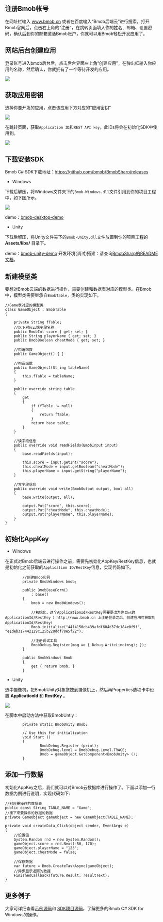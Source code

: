## 注册Bmob帐号

在网址栏输入 www.bmob.cn 或者在百度输入“Bmob后端云”进行搜索，打开Bmob官网后，点击右上角的“注册”，在跳转页面填入你的姓名、邮箱、设置密码，确认后到你的邮箱激活Bmob账户，你就可以用Bmob轻松开发应用了。

## 网站后台创建应用

登录账号进入bmob后台后，点击后台界面左上角“创建应用”，在弹出框输入你应用的名称，然后确认，你就拥有了一个等待开发的应用。

![](image/rumen_zhuce.png)

## 获取应用密钥

选择你要开发的应用，点击该应用下方对应的“应用密钥”

![](image/rumen_miyue_1.png)

在跳转页面，获取`Application ID`和`REST API key`，此IDs将会在初始化SDK中使用到。

![](image/rumen_miyue_2.png)

## 下载安装SDK

Bmob C# SDK下载地址：<https://github.com/bmob/BmobSharp/releases>

* Windows

下载后解压，将Windows文件夹下的`Bmob-Windows.dll`文件引用到你的项目工程中，如下图所示。

![](image/dll.png)

demo：[bmob-desktop-demo](https://github.com/bmob/bmob-demo-csharp/tree/master/examples/bmob-desktop-demo)

* Unity

下载后解压，将Unity文件夹下的`Bmob-Unity.dll`文件放置到你的项目工程的 **Assets/libs/** 目录下。

demo：[bmob-unity-demo](https://github.com/bmob/bmob-demo-csharp/tree/master/examples/bmob-unity-demo)
开发环境(调试)搭建：请查询[BmobSharp的README文档](https://github.com/bmob/BmobSharp#开发环境搭建)。

## 新建模型类

要想对Bmob云端的数据进行操作，需要创建和数据表对应的模型类。在Bmob中，模型类需要继承自`BmobTable`，类的实现如下。

```
//Game表对应的模型类
class GameObject : BmobTable
{

	private String fTable;
	//以下对应云端字段名称
	public BmobInt score { get; set; }
	public String playerName { get; set; }
	public BmobBoolean cheatMode { get; set; }

	//构造函数
	public GameObject() { }

	//构造函数
	public GameObject(String tableName)
	{
		this.fTable = tableName;
	}

	public override string table
	{
		get
		{
			if (fTable != null)
			{
				return fTable;
			}
			return base.table;
		}
	}

	//读字段信息
	public override void readFields(BmobInput input)
	{
		base.readFields(input);

		this.score = input.getInt("score");
		this.cheatMode = input.getBoolean("cheatMode");
		this.playerName = input.getString("playerName");
	}

	//写字段信息
	public override void write(BmobOutput output, bool all)
	{
		base.write(output, all);

		output.Put("score", this.score);
		output.Put("cheatMode", this.cheatMode);
		output.Put("playerName", this.playerName);
	}
}
```

## 初始化AppKey

* Windows

在正式对Bmob后端云进行操作之前，需要先初始化AppKey/RestKey信息，也就是初始化之前获取的`Application ID/RestKey`信息，实现代码如下。

```
        //创建Bmob实例
        private BmobWindows bmob;

        public BmobBaseForm()
            : base()
        {
            bmob = new BmobWindows();

            //初始化，这个ApplicationId/RestKey需要更改为你自己的ApplicationId/RestKey（ http://www.bmob.cn 上注册登录之后，创建应用可获取到ApplicationId/RestKey）
            Bmob.initialize("4414150cb439afdf684d37dc184e0f9f", "e1deb317442129c125b228ddf78e5f22");
            
            //注册调试工具
            BmobDebug.Register(msg => { Debug.WriteLine(msg); });
        }

        public BmobWindows Bmob
        {
            get { return bmob; }
        }
```

* Unity

选中摄像机，把BmobUnity对象拖拽到摄像机上，然后再Properties选项卡中设置 **ApplicationId** 和 **RestKey** 。

![](image/unity.png)

在脚本中启动方法中获取BmobUntiy：

```
		private static BmobUnity Bmob;

		// Use this for initialization
		void Start ()
		{
				BmobDebug.Register (print);
				BmobDebug.level = BmobDebug.Level.TRACE;
				Bmob = gameObject.GetComponent<BmobUnity> ();
		}
```

## 添加一行数据

初始化AppKey之后，我们就可以对Bmob云数据库进行操作了。下面以添加一行数据为例进行说明，实现代码如下:

```
//对应要操作的数据表
public const String TABLE_NAME = "Game";
//接下来要操作的数据的数据
private GameObject gameObject = new GameObject(TABLE_NAME);

private void createData_Click(object sender, EventArgs e)
{
	//设置值    
    System.Random rnd = new System.Random();
    gameObject.score = rnd.Next(-50, 170);
    gameObject.playerName = "123";
    gameObject.cheatMode = false;

    //保存数据
    var future = Bmob.CreateTaskAsync(gameObject);
	//异步显示返回的数据
    FinishedCallback(future.Result, resultText);
}
```

## 更多例子

大家可详细查看[示例源码](https://github.com/bmob/bmob-demo-csharp/tree/master/examples/bmob-desktop-demo/)和 [SDK项目源码](https://github.com/bmob/BmobSharp)，了解更多的Bmob C# SDK for Windows的操作。


